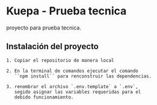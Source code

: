 
# Kuepa - Prueba tecnica

proyecto para prueba tecnica.



## Instalación del proyecto

    1. Copiar el repositorio de manera local
    
    2. En la terminal de comandos ejecutar el comando
       ``npm install`` para renconstruir las dependencias.

    3. renombrar el archivo `.env.template` a `.env`,
       segido asignar las variables requeridas para el
       debido funcionamiento.

    
